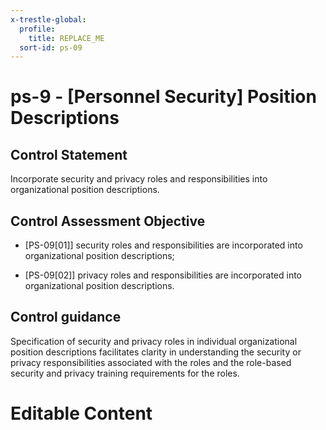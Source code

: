 ```yaml
---
x-trestle-global:
  profile:
    title: REPLACE_ME
  sort-id: ps-09
---
```


# ps-9 - \[Personnel Security\] Position Descriptions

## Control Statement

Incorporate security and privacy roles and responsibilities into organizational position descriptions.

## Control Assessment Objective

- \[PS-09[01]\] security roles and responsibilities are incorporated into organizational position descriptions;

- \[PS-09[02]\] privacy roles and responsibilities are incorporated into organizational position descriptions.

## Control guidance

Specification of security and privacy roles in individual organizational position descriptions facilitates clarity in understanding the security or privacy responsibilities associated with the roles and the role-based security and privacy training requirements for the roles.

# Editable Content

<!-- Make additions and edits below -->
<!-- The above represents the contents of the control as received by the profile, prior to additions. -->
<!-- If the profile makes additions to the control, they will appear below. -->
<!-- The above markdown may not be edited but you may edit the content below, and/or introduce new additions to be made by the profile. -->
<!-- If there is a yaml header at the top, parameter values may be edited. Use --set-parameters to incorporate the changes during assembly. -->
<!-- The content here will then replace what is in the profile for this control, after running profile-assemble. -->
<!-- The current profile has no added parts for this control, but you may add new ones here. -->
<!-- Each addition must have a heading either of the form ## Control my_addition_name -->
<!-- or ## Part a. (where the a. refers to one of the control statement labels.) -->
<!-- "## Control" parts are new parts added after the statement part. -->
<!-- "## Part" parts are new parts added into the top-level statement part with that label. -->
<!-- Subparts may be added with nested hash levels of the form ### My Subpart Name -->
<!-- underneath the parent ## Control or ## Part being added -->
<!-- See https://ibm.github.io/compliance-trestle/tutorials/ssp_profile_catalog_authoring/ssp_profile_catalog_authoring for guidance. -->
